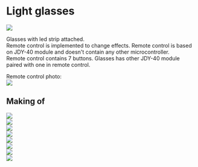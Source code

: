 
# Light glasses

![](photos/20240901_203052.jpg)  

Glasses with led strip attached.      
Remote control is implemented to change effects. Remote control is based on JDY-40 module and doesn't contain any other microcontroller.    
Remote control contains 7 buttons.
Glasses has other JDY-40 module paired with one in remote control.     

Remote control photo:  
![](photos/20240901_013206.jpg)   

## Making of

![](photos/20240901_012207.jpg)  
![](photos/20240901_012216.jpg)  
![](photos/20240901_012322.jpg)  
![](photos/20240901_192515.jpg)  
![](photos/20240901_192621.jpg)  
![](photos/20240901_202606.jpg)  
![](photos/20240901_202940.jpg)  
![](photos/20240901_203016.jpg)  